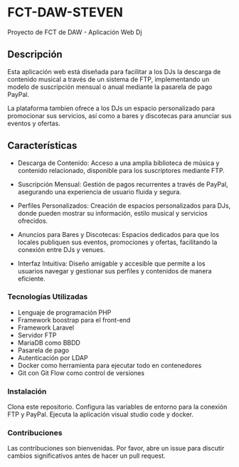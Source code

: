 # FCT-DAW-STEVEN
Proyecto de FCT de DAW - Aplicación Web Dj

## Descripción
Esta aplicación web está diseñada para facilitar a los DJs la descarga de contenido musical a través de un sistema de FTP, implementando un modelo de suscripción mensual o anual mediante la pasarela de pago PayPal.

La plataforma tambien ofrece a los DJs un espacio personalizado para promocionar sus servicios, así como a bares y discotecas para anunciar sus eventos y ofertas.

## Características
- Descarga de Contenido: Acceso a una amplia biblioteca de música y contenido relacionado, disponible para los suscriptores mediante FTP.

- Suscripción Mensual: Gestión de pagos recurrentes a través de PayPal, asegurando una experiencia de usuario fluida y segura.

- Perfiles Personalizados: Creación de espacios personalizados para DJs, donde pueden mostrar su información, estilo musical y servicios ofrecidos.

- Anuncios para Bares y Discotecas: Espacios dedicados para que los locales publiquen sus eventos, promociones y ofertas, facilitando la conexión entre DJs y venues.

- Interfaz Intuitiva: Diseño amigable y accesible que permite a los usuarios navegar y gestionar sus perfiles y contenidos de manera eficiente.

### Tecnologías Utilizadas
- Lenguaje de programación PHP
- Framework boostrap para el front-end
- Framework Laravel
- Servidor FTP
- MariaDB como BBDD
- Pasarela de pago
- Autenticación por LDAP
- Docker como herramienta para ejecutar todo en contenedores
- Git con Git Flow como control de versiones

### Instalación
Clona este repositorio.
Configura las variables de entorno para la conexión FTP y PayPal.
Ejecuta la aplicación visual studio code y docker.

### Contribuciones
Las contribuciones son bienvenidas. Por favor, abre un issue para discutir cambios significativos antes de hacer un pull request.
